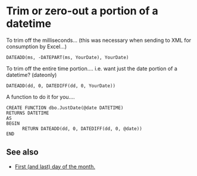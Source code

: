 ﻿# Trim or zero-out a portion of a datetime

To trim off the milliseconds... (this was necessary when sending to XML for consumption by Excel...)

    DATEADD(ms, -DATEPART(ms, YourDate), YourDate)

To trim off the entire time portion....
i.e. want just the date portion of a datetime? (dateonly)

    DATEADD(dd, 0, DATEDIFF(dd, 0, YourDate))

A function to do it for you....

    CREATE FUNCTION dbo.JustDate(@date DATETIME)
    RETURNS DATETIME
    AS
    BEGIN
          RETURN DATEADD(dd, 0, DATEDIFF(dd, 0, @date))
    END

## See also

 - [First (and last) day of the month.](first_day_of_month.md)